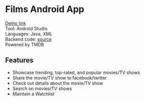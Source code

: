 # Films Android App
[Demo link](https://strs1byn99.github.io/img/FilmsAppDemo.mp4) <br/>
Tool: Android Studio <br/>
Languages: Java, XML <br/>
Backend code: [source](https://github.com/strs1byn99/TMDB_Android) <br/>
Powered by TMDB

## Features
* Showcase trending, top-rated, and popular movies/TV shows
* Share the movie/TV show to facebook/twitter
* Check out details about the movie/TV show
* Search on movies/TV shows
* Maintain a Watchlist
